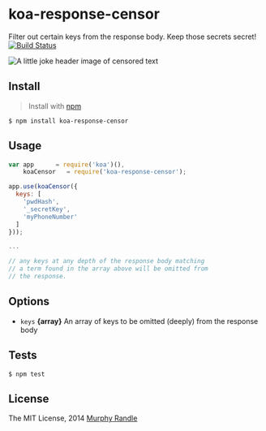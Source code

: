 # koa-response-censor

Filter out certain keys from the response body. Keep those secrets secret! [![Build Status](https://travis-ci.org/murphyrandle/koa-response-censor.svg?branch=master)](https://travis-ci.org/murphyrandle/koa-response-censor)

![A little joke header image of censored text](https://cloud.githubusercontent.com/assets/1227109/8010577/88623048-0b6e-11e5-93ee-959dbdad8719.png)

## Install
>Install with [npm](https://github.com/npm/npm)

```
$ npm install koa-response-censor
```

## Usage

```js
var app      = require('koa')(),
    koaCensor   = require('koa-response-censor');

app.use(koaCensor({
  keys: [
    'pwdHash',
    '_secretKey',
    'myPhoneNumber'
  ]
}));

...

// any keys at any depth of the response body matching
// a term found in the array above will be omitted from
// the response.

```

## Options

- `keys` **{array}** An array of keys to be omitted (deeply) from the response body

## Tests

```
$ npm test
```

## License
The MIT License, 2014 [Murphy Randle](https://github.com/murphyrandle)
